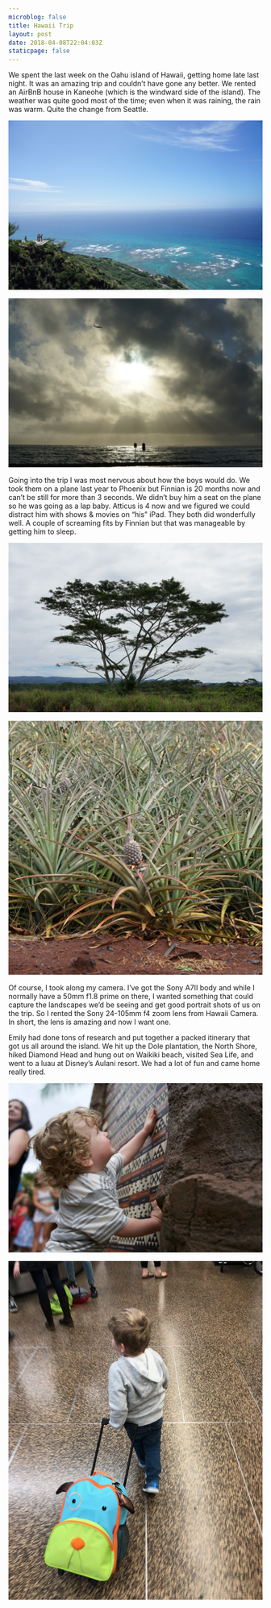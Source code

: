 ```yaml
---
microblog: false
title: Hawaii Trip
layout: post
date: 2018-04-08T22:04:03Z
staticpage: false
---
```


We spent the last week on the Oahu island of Hawaii, getting home late last night. It was an amazing trip and couldn’t have gone any better. We rented an AirBnB house in Kaneohe (which is the windward side of the island). The weather was quite good most of the time; even when it was raining, the rain was warm. Quite the change from Seattle.

![View from Diamond Head](assets/Hawaii2018---3.jpg)

![Waikiki Beach](assets/Hawaii2018---4.jpg)

Going into the trip I was most nervous about how the boys would do. We took them on a plane last year to Phoenix but Finnian is 20 months now and can’t be still for more than 3 seconds. We didn’t buy him a seat on the plane so he was going as a lap baby. Atticus is 4 now and we figured we could distract him with shows & movies on “his” iPad. They both did wonderfully well. A couple of screaming fits by Finnian but that was manageable by getting him to sleep.

![Dole Pineapple](assets/Hawaii2018---1.jpg)

![Tree on the Dole Train](assets/Hawaii2018---2.jpg)

Of course, I took along my camera. I’ve got the Sony A7II body and while I normally have a 50mm f1.8 prime on there, I wanted something that could capture the landscapes we’d be seeing and get good portrait shots of us on the trip. So I rented the Sony 24-105mm f4 zoom lens from Hawaii Camera. In short, the lens is amazing and now I want one.

Emily had done tons of research and put together a packed itinerary that got us all around the island. We hit up the Dole plantation, the North Shore, hiked Diamond Head and hung out on Waikiki beach, visited Sea Life, and went to a luau at Disney’s Aulani resort. We had a lot of fun and came home really tired.

![Finnian before the Luau](assets/Hawaii2018---5.jpg)

![Atticus on the trip home](assets/Hawaii2018---6.jpg)